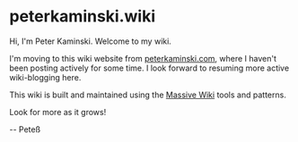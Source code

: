 # peterkaminski.wiki

Hi, I'm Peter Kaminski. Welcome to my wiki.

I'm moving to this wiki website from [peterkaminski.com](http://peterkaminski.com/), where I haven't been posting actively for some time. I look forward to resuming more active wiki-blogging here.

This wiki is built and maintained using the [Massive Wiki](https://massive.wiki/) tools and patterns.

Look for more as it grows!

-- Peteß